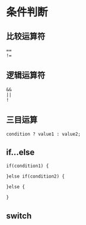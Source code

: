 # 条件判断

## 比较运算符

```
==
!=
```

## 逻辑运算符

```
&&
||
!
```

## 三目运算

```
condition ? value1 : value2;
```

## if...else

```
if(condition1) {

}else if(condition2) {

}else {

}
```

## switch

